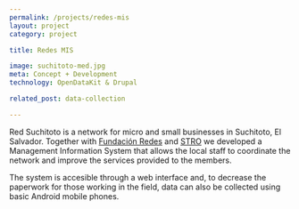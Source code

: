 ```yaml
---
permalink: /projects/redes-mis
layout: project
category: project 

title: Redes MIS

image: suchitoto-med.jpg
meta: Concept + Development
technology: OpenDataKit & Drupal

related_post: data-collection

---
```

Red Suchitoto is a network for micro and small businesses in Suchitoto, El Salvador. Together with [Fundación Redes](http://redes.org/ "Fundación Redes") and [STRO](http://www.stro-ca.org "STRO Centroamérica") we developed a Management Information System that allows the local staff to coordinate the network and improve the services provided to the members.

The system is accesible through a web interface and, to decrease the paperwork for those working in the field, data can also be collected using basic Android mobile phones.
            